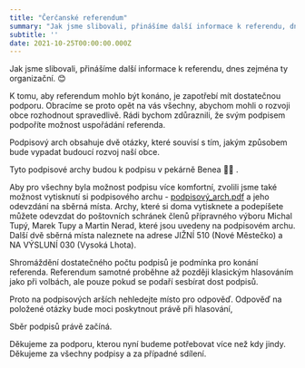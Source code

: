 ```yaml
---
title: "Čerčanské referendum"
summary: "Jak jsme slibovali, přinášíme další informace k referendu, dnes zejména ty organizační."
subtitle: ''
date: 2021-10-25T00:00:00.000Z
---
```


Jak jsme slibovali, přinášíme další informace k referendu, dnes zejména ty organizační. 😊

K tomu, aby referendum mohlo být konáno, je zapotřebí mít dostatečnou podporu. Obracíme se proto opět na vás všechny, abychom mohli o rozvoji obce rozhodnout spravedlivě. Rádi bychom zdůraznili, že svým podpisem podpoříte možnost uspořádání referenda. 

Podpisový arch obsahuje dvě otázky, které souvisí s tím, jakým způsobem bude vypadat budoucí rozvoj naší obce. 

Tyto podpisové archy budou k podpisu v pekárně Benea 🥨🥖 . 

Aby pro všechny byla možnost podpisu více komfortní, zvolili jsme také možnost vytisknutí si podpisového archu - [podpisový_arch.pdf](/documents/podpisovy_arch.pdf) a jeho odevzdání na sběrná místa. Archy, které si doma vytisknete a podepíšete můžete odevzdat do poštovních schránek členů přípravného výboru  Michal Tupý, Marek Tupy a Martin Nerad, které jsou uvedeny na podpisovém archu. Další dvě sběrná místa naleznete na adrese JIŽNÍ 510 (Nové Městečko) a NA VÝSLUNÍ 030 (Vysoká Lhota).

Shromáždění dostatečného počtu podpisů je podmínka pro konání referenda. Referendum samotné proběhne až později klasickým hlasováním jako při volbách, ale pouze pokud se podaří sesbírat dost podpisů. 

Proto na podpisových arších nehledejte místo pro odpověď. Odpověď na položené otázky bude moci poskytnout právě při hlasování, 

Sběr podpisů právě začíná.

Děkujeme za podporu, kterou nyní budeme potřebovat více než kdy jindy. Děkujeme za všechny podpisy a za případné sdílení. 
